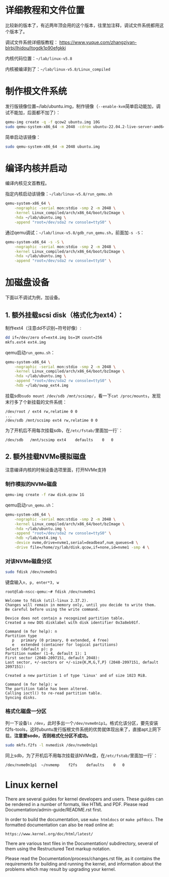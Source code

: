 <!--
 * @Author: zy nscc ubuntu22.04 1920548152@qq.com
 * @Date: 2023-06-07 02:43:13
 * @LastEditors: zy nscc ubuntu22.04 1920548152@qq.com
 * @LastEditTime: 2023-06-07 15:33:28
 * @FilePath: /linux-v5.8/README
 * @Description: 这是默认设置,请设置`customMade`, 打开koroFileHeader查看配置 进行设置: https://github.com/OBKoro1/koro1FileHeader/wiki/%E9%85%8D%E7%BD%AE
-->
# 详细教程和文件位置
比较新的版本了，有近两年顶会用的这个版本，往里加注释，调试文件系统都用这个版本了。

调试文件系统详细版教程：
https://www.yuque.com/zhangziyan-blrbj/lhidou/ltogdk1p90efgkki

内核代码位置：`~/lab/linux-v5.8`

内核被编译到了：`~/lab/linux-v5.8/Linux_compiled`
# 制作根文件系统
发行版镜像位置~/lab/ubuntu.img，制作镜像（`--enable-kvm`简单启动能加，调试不能加，后面都不加了）：
```bash
qemu-img create -q -f qcow2 ubuntu.img 10G
sudo qemu-system-x86_64 -m 2048 -cdrom ubuntu-22.04.2-live-server-amd64.iso ubuntu.img
```
简单启动该镜像：
```bash
sudo qemu-system-x86_64 -m 2048 ubuntu.img
```
# 编译内核并启动
编译内核见文首教程。

指定内核启动该镜像：```~/lab/linux-v5.8/run_qemu.sh```
```bash
qemu-system-x86_64 \
	-nographic -serial mon:stdio -smp 2 -m 2048 \
	-kernel Linux_compiled/arch/x86_64/boot/bzImage \
	-hda ~/lab/ubuntu.img \
	-append "root=/dev/sda2 rw console=ttyS0" \
```

通过qemu调试：```~/lab/linux-v5.8/gdb_run_qemu.sh```，前面加```-s -S```：
```bash
qemu-system-x86_64 -s -S \
	-nographic -serial mon:stdio -smp 2 -m 2048 \
	-kernel Linux_compiled/arch/x86_64/boot/bzImage \
	-hda ~/lab/ubuntu.img \
	-append "root=/dev/sda2 rw console=ttyS0" \
```
# 加磁盘设备
下面以不调试为例，加设备。

## 1. 额外挂载scsi disk（格式化为ext4）：

制作ext4（注意dd不识别~符号好像）:
```bash
dd if=/dev/zero of=ext4.img bs=1M count=256
mkfs.ext4 ext4.img
```
qemu启动`run_qemu.sh`：
```bash
qemu-system-x86_64 \
	-nographic -serial mon:stdio -smp 2 -m 2048 \
	-kernel Linux_compiled/arch/x86_64/boot/bzImage \
	-hda ~/lab/ubuntu.img \
	-append "root=/dev/sda2 rw console=ttyS0" \
	-hdb ~/lab/swap_ext4.img
```
挂载sdb`sudo mount /dev/sdb /mnt/scsimp/`，看一下`cat /proc/mounts`，发现末行多了个新挂载的文件系统：
```plain
/dev/root / ext4 rw,relatime 0 0
...
/dev/sdb /mnt/scsimp ext4 rw,relatime 0 0
```
为了开机后不用每次挂载sdb，在```/etc/fstab/```里面加一行`：
```
/dev/sdb   /mnt/scsimp ext4    defaults    0   0
```
## 2. 额外挂载NVMe模拟磁盘
注意编译内核的时候设备选项里面，打开NVMe支持

### 制作模拟的NVMe磁盘
```bash
qemu-img create -f raw disk.qcow 1G
```
qemu启动```run_qemu.sh```：
```bash
qemu-system-x86_64 \
	-nographic -serial mon:stdio -smp 2 -m 2048 \
	-kernel Linux_compiled/arch/x86_64/boot/bzImage \
	-hda ~/lab/ubuntu.img \
	-append "root=/dev/sda2 rw console=ttyS0" \
    -hdb ~/lab/ext4.img \
    -device nvme,drive=nvme1,serial=deadbeaf,num_queues=8 \
    -drive file=/home/zy/lab/disk.qcow,if=none,id=nvme1 -smp 4 \
```

### 对该NVMe磁盘分区
```bash
sudo fdisk /dev/nvme0n1
```
键盘输入`n, p, enter*3, w`
```plain
root@lab-nscc-qemu:~# fdisk /dev/nvme0n1

Welcome to fdisk (util-linux 2.37.2).
Changes will remain in memory only, until you decide to write them.
Be careful before using the write command.

Device does not contain a recognized partition table.
Created a new DOS disklabel with disk identifier 0x3a8eb91f.

Command (m for help): n
Partition type
   p   primary (0 primary, 0 extended, 4 free)
   e   extended (container for logical partitions)
Select (default p): p
Partition number (1-4, default 1): 1
First sector (2048-2097151, default 2048): 
Last sector, +/-sectors or +/-size{K,M,G,T,P} (2048-2097151, default 2097151): 

Created a new partition 1 of type 'Linux' and of size 1023 MiB.

Command (m for help): w
The partition table has been altered.
Calling ioctl() to re-read partition table.
Syncing disks.
```
### 格式化磁盘一分区
列一下设备```ls /dev```，此时多出一个```/dev/nvme0n1p1```。格式化该分区，要先安装f2fs-tools，这时ubuntu发行版根文件系统的优势就体现出来了，直接apt上网下载。**注意要sodo，否则格式化分区不成功。**
```bash
sudo mkfs.f2fs -l nvmedisk /dev/nvme0n1p1
```
同上sdb，为了开机后不用每次挂载该NVMe盘，在```/etc/fstab/```里面加一行`：
```
/dev/nvme0n1p1	~/nvmemp	f2fs	defaults	0	0
```

Linux kernel
============

There are several guides for kernel developers and users. These guides can
be rendered in a number of formats, like HTML and PDF. Please read
Documentation/admin-guide/README.rst first.

In order to build the documentation, use ``make htmldocs`` or
``make pdfdocs``.  The formatted documentation can also be read online at:

    https://www.kernel.org/doc/html/latest/

There are various text files in the Documentation/ subdirectory,
several of them using the Restructured Text markup notation.

Please read the Documentation/process/changes.rst file, as it contains the
requirements for building and running the kernel, and information about
the problems which may result by upgrading your kernel.
